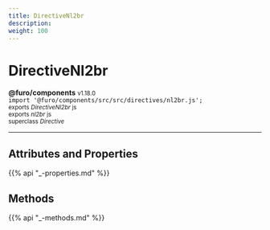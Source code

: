 ```yaml
---
title: DirectiveNl2br
description: 
weight: 100
---
```


# DirectiveNl2br

**@furo/components** <small>v1.18.0</small>
<br>`import '@furo/components/src/src/directives/nl2br.js';`<small>
<br>exports *DirectiveNl2br* js
<br>exports *nl2br* js
<br>superclass *Directive*</small>


****



## Attributes and Properties
{{% api "_-properties.md" %}}





## Methods
{{% api "_-methods.md" %}}

